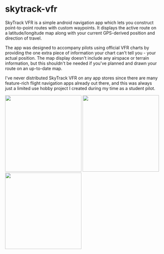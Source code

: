 # skytrack-vfr
SkyTrack VFR is a simple android navigation app which lets you construct point-to-point routes with custom waypoints. It displays the active route on a latitude/longitude map along with your current GPS-derived position and direction of travel.

The app was designed to accompany pilots using official VFR charts by providing the one extra piece of information your chart can't tell you - your actual position. The map display doesn't include any airspace or terrain information, but this shouldn't be needed if you've planned and drawn your route on an up-to-date map.

I've never distributed SkyTrack VFR on any app stores since there are many feature-rich flight navigation apps already out there, and this was always just a limited use hobby project I created during my time as a student pilot.

<img src="https://raw.githubusercontent.com/george7378/skytrackvfr/master/misc/readme/1.png" width="250">
<img src="https://raw.githubusercontent.com/george7378/skytrackvfr/master/misc/readme/2.png" width="250">
<img src="https://raw.githubusercontent.com/george7378/skytrackvfr/master/misc/readme/3.png" width="250">
